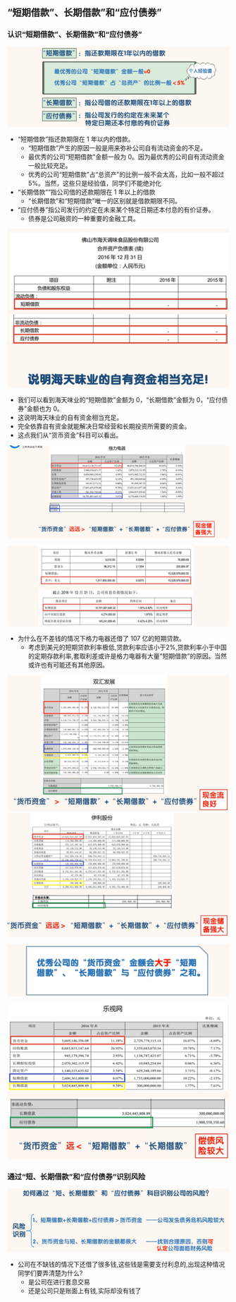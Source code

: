## “短期借款”、长期借款”和“应付债券”

### 认识“短期借款”、长期借款”和“应付债券”

![image-20220505144439900](images/image-20220505144439900.png)

- “短期借款”指还款期限在 1 年以内的借款。
  - “短期借款”产生的原因一般是用来弥补公司自有流动资金的不足。
  - 最优秀的公司“短期借款”金额一般为 0。因为最优秀的公司自有流动资金一般比较充足。
  - 优秀的公司“短期借款”占“总资产”的比例一般不会太高，比如一般不超过 5%。当然，这些只是经验值，同学们不能绝对化
- “长期借款””指公司借的还款期限在 1 年以上的借款
  - “长期借款”和“短期借款”唯一的区别就是借款期限不同。
- “应付债券”指公司发行的约定在未来某个特定日期还本付息的有价证券。
  - 债券是公司融资的一种重要的金融工具。

<img src="images/image-20220505144516726.png" alt="image-20220505144516726" style="zoom:50%;" />

- 我们可以看到海天味业的“短期借款”金额为 0，“长期借款”金额为 0，“应付债券”金额也为 0。
- 这说明海天味业的自有资金相当充足。
- 完全依靠自有资金就能解决日常经营和长期投资所需要的资金。
- 这点我们从“货币资金”科目可以看出。

![image-20220505144551594](images/image-20220505144551594.png)

![image-20220505144624451](images/image-20220505144624451.png)

- 为什么在不差钱的情况下格力电器还借了 107 亿的短期贷款。
  - 考虑到美元的短期贷款利率极低,贷款利率应该小于2%,贷款利率小于中国的定期存款利率,套取利差或许是格力电器有大量"短期借款”的原因。当然或许也有可能还有其他原因。


<img src="images/image-20220505144754322.png" alt="image-20220505144754322" style="zoom:50%;" />

<img src="images/image-20220505144835588.png" alt="image-20220505144835588" style="zoom:50%;" />

![image-20220505144901712](images/image-20220505144901712.png)

<img src="images/image-20220505144942059.png" alt="image-20220505144942059" style="zoom:50%;" />

### 通过“短、长期借款”和“应付债券”识别风险

![image-20220505145024774](images/image-20220505145024774.png)

- 公司在不缺钱的情况下还借了很多钱,这些钱是需要支付利息的,出现这种情况同学们要弄清楚为什么?
  - 是公司在进行套息交易
  - 还是公司只是账面上有钱,实际却没有钱了